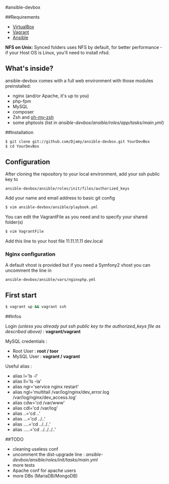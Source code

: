 #ansible-devbox

##Requirements

* [VirtualBox](https://www.virtualbox.org/)
* [Vagrant](http://www.vagrantup.com/)
* [Ansible](http://docs.ansible.com/intro_installation.html)

**NFS on Unix:** Synced folders uses NFS by default, for better performance - if your Host OS is Linux, you'll need to install nfsd.

## What's inside?

ansible-devbox comes with a full web environment with those modules preinstalled:

* nginx (and/or Apache, it's up to you)
* php-fpm
* MySQL
* composer
* Zsh and [oh-my-zsh](https://github.com/robbyrussell/oh-my-zsh)
* some phptools (list in *ansible-devbox/ansible/roles/app/tasks/main.yml*)

##Installation

```bash
$ git clone git://github.com/Djamy/ansible-devbox.git YourDevBox
$ cd YourDevBox
```

## Configuration

After cloning the repository to your local environment, add your ssh public key to

    ansible-devbox/ansible/roles/init/files/authorized_keys

Add your name and email address to basic git config

```bash
$ vim ansible-devbox/ansible/playbook.yml
```

You can edit the VagrantFile as you need and to specify your shared folder(s)

```bash
$ vim VagrantFile
```
Add this line to your host file
    11.11.11.11 dev.local

### Nginx configuration

A default vhost is provided but if you need a Symfony2 vhost you can uncomment the line in

    ansible-devbox/ansible/vars/nginxphp.yml

## First start

```bash
$ vagrant up && vagrant ssh
```

##Infos

Login *(unless you already put ssh public key to the authorized_keys file as described above)* : **vagrant/vagrant**

MySQL credentials :
* Root User : **root / toor**
* MySQL User : **vagrant / vagrant**

Useful alias :
* alias l='ls -l'
* alias ll='ls -la'
* alias ngr='service nginx restart'
* alias ngl='multitail /var/log/nginx/dev_error.log /var/log/nginx/dev_access.log'
* alias cdw='cd /var/www'
* alias cdl='cd /var/log'
* alias ..='cd ..'
* alias ...='cd ../..'
* alias ....='cd ../../..'
* alias .....='cd ../../../..'

##TODO

* cleaning useless conf
* uncomment the dist-upgrade line : *ansible-devbox/ansible/roles/init/tasks/main.yml*
* more tests
* Apache conf for apache users
* more DBs (MariaDB/MongoDB)
